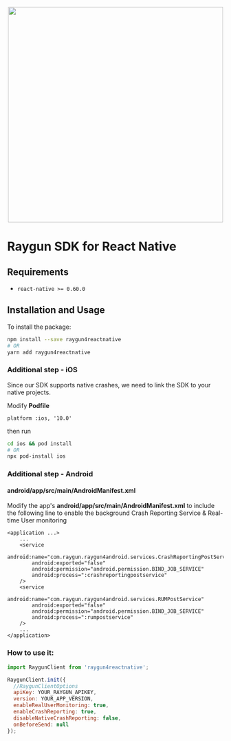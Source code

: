 <p align="center">
    <a href="https://raygun.com/" target="_blank" align="center">
        <img src="https://brandfolder.com/raygun/logo/raygun-primary-logo.png" width="500">
    </a>
    <br/>
    <h1>Raygun SDK for React Native</h1>
</p>

## Requirements

- `react-native >= 0.60.0`

## Installation and Usage

To install the package:

```sh
npm install --save raygun4reactnative
# OR
yarn add raygun4reactnative
```

### Additional step - iOS

Since our SDK supports native crashes, we need to link the SDK to your native projects.

Modify **Podfile**
```
platform :ios, '10.0'
```
then run
```sh
cd ios && pod install
# OR
npx pod-install ios
```

### Additional step - Android

#### **android/app/src/main/AndroidManifest.xml**

Modify the app's **android/app/src/main/AndroidManifest.xml** to include the following line to enable the background Crash Reporting Service & Real-time User monitoring

```
<application ...>
    ...
    <service
        android:name="com.raygun.raygun4android.services.CrashReportingPostService"
        android:exported="false"
        android:permission="android.permission.BIND_JOB_SERVICE"
        android:process=":crashreportingpostservice"
    />
    <service
        android:name="com.raygun.raygun4android.services.RUMPostService"
        android:exported="false"
        android:permission="android.permission.BIND_JOB_SERVICE"
        android:process=":rumpostservice"
    />
    ...
</application>
```

### How to use it:

```javascript
import RaygunClient from 'raygun4reactnative';

RaygunClient.init({
  //RaygunClientOptions
  apiKey: YOUR_RAYGUN_APIKEY,
  version: YOUR_APP_VERSION,
  enableRealUserMonitoring: true,
  enableCrashReporting: true,
  disableNativeCrashReporting: false,
  onBeforeSend: null
});
```
